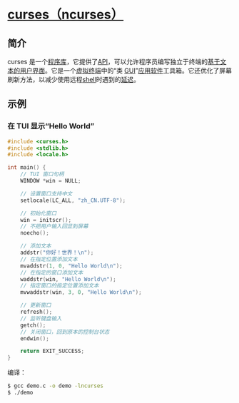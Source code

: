 # [curses（ncurses）](https://zh.wikipedia.org/zh-cn/Ncurses)

## 简介

curses 是一个[程序库](https://zh.wikipedia.org/wiki/库_(计算机))，它提供了[API](https://zh.wikipedia.org/wiki/应用程序接口)，可以允许程序员编写独立于终端的[基于文本的用户界面](https://zh.wikipedia.org/w/index.php?title=基于文本的用户界面&action=edit&redlink=1)。它是一个[虚拟终端](https://zh.wikipedia.org/wiki/虚拟终端)中的“类 [GUI](https://zh.wikipedia.org/wiki/图形用户界面)”[应用软件](https://zh.wikipedia.org/wiki/应用软件)工具箱。它还优化了屏幕刷新方法，以减少使用远程[shell](https://zh.wikipedia.org/wiki/Unix_shell)时遇到的[延迟](https://zh.wikipedia.org/wiki/延迟_(工程学))。

## 示例

### 在 TUI 显示“Hello World”

```c
#include <curses.h>
#include <stdlib.h>
#include <locale.h>

int main() {
    // TUI 窗口句柄
    WINDOW *win = NULL;

    // 设置窗口支持中文
    setlocale(LC_ALL, "zh_CN.UTF-8");

    // 初始化窗口
    win = initscr();
    // 不把用户输入回显到屏幕
    noecho();

    // 添加文本
    addstr("你好！世界！\n");
    // 在指定位置添加文本
    mvaddstr(1, 0, "Hello World\n");
    // 在指定的窗口添加文本
    waddstr(win, "Hello World\n");
    // 指定窗口的指定位置添加文本
    mvwaddstr(win, 3, 0, "Hello World\n");

    // 更新窗口
    refresh();
    // 监听键盘输入
    getch();
    // 关闭窗口，回到原本的控制台状态
    endwin();

    return EXIT_SUCCESS;
}
```

编译：

```bash
$ gcc demo.c -o demo -lncurses
$ ./demo
```

